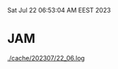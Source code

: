 Sat Jul 22 06:53:04 AM EEST 2023
# JAM
<a href='./cache/202307/22_06.log'>./cache/202307/22_06.log</a>
